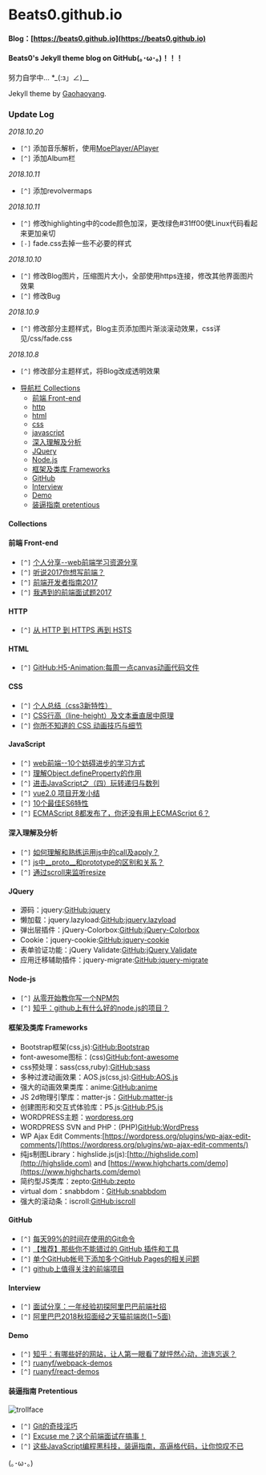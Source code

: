 # Beats0.github.io
#### Blog：[https://beats0.github.io](https://beats0.github.io)
#### Beats0's Jekyll theme blog on GitHub(｡･ω･｡)！！！<br>
努力自学中... *_(:з」∠)__

Jekyll theme by [Gaohaoyang](https://github.com/Gaohaoyang).<br>

### Update Log

*2018.10.20*

- `[^]` 添加音乐解析，使用[MoePlayer/APlayer](https://github.com/MoePlayer/APlayer)
- `[^]` 添加Album栏

*2018.10.11*

- `[^]` 添加revolvermaps

*2018.10.11*

- `[^]` 修改highlighting中的code颜色加深，更改绿色#31ff00使Linux代码看起来更加亲切
- `[-]` fade.css去掉一些不必要的样式

*2018.10.10*

- `[^]` 修改Blog图片，压缩图片大小，全部使用https连接，修改其他界面图片效果
- `[^]` 修改Bug

*2018.10.9*

- `[^]` 修改部分主题样式，Blog主页添加图片渐淡滚动效果，css详见/css/fade.css

*2018.10.8*

- `[^]` 修改部分主题样式，将Blog改成透明效果


* [导航栏 Collections](#collections)
    * [前端 Front-end](#前端-front-end)
    * [http](#http)
    * [html](#html)
    * [css](#css)
    * [javascript](#javascript)
    * [深入理解及分析](#深入理解及分析)
    * [JQuery](#jquery)
    * [Node.js](#node-js)
    * [框架及类库 Frameworks](#框架及类库-frameworks)
    * [GitHub](#github)
    * [Interview](interview)
    * [Demo](#demo)
    * [装逼指南 pretentious](#装逼指南-pretentious)

#### Collections
#### 前端 Front-end
* `[^]` [个人分享--web前端学习资源分享](https://segmentfault.com/a/1190000010880049)
* `[^]` [听说2017你想写前端？](https://segmentfault.com/a/1190000011001037)
* `[^]` [前端开发者指南2017](https://segmentfault.com/a/1190000010909017)
* `[^]` [我遇到的前端面试题2017](https://segmentfault.com/a/1190000011091907)

#### HTTP
* `[^]` [从 HTTP 到 HTTPS 再到 HSTS](https://segmentfault.com/p/1210000010905759)

#### HTML
* `[^]` [GitHub:H5-Animation:每周一点canvas动画代码文件](https://github.com/supperjet/H5-Animation)

#### CSS
* `[^]` [个人总结（css3新特性）](https://segmentfault.com/a/1190000010780991)
* `[^]` [CSS行高（line-height）及文本垂直居中原理](https://segmentfault.com/a/1190000005122321)
* `[^]` [你所不知道的 CSS 动画技巧与细节](https://segmentfault.com/p/1210000010935929)

#### JavaScript
* `[^]` [web前端--10个妨碍进步的学习方式](https://segmentfault.com/a/1190000011214765)
* `[^]` [理解Object.defineProperty的作用](https://segmentfault.com/a/1190000007434923)
* `[^]` [进击JavaScript之（四）玩转递归与数列](https://segmentfault.com/a/1190000006811354)
* `[^]` [vue2.0 项目开发小结](https://segmentfault.com/a/1190000011066120)
* `[^]` [10个最佳ES6特性](https://segmentfault.com/a/1190000010907053)
* `[^]` [ECMAScript 8都发布了，你还没有用上ECMAScript 6？ ](https://segmentfault.com/p/1210000010212228)

#### 深入理解及分析
* `[^]` [如何理解和熟练运用js中的call及apply？](https://www.zhihu.com/question/20289071)
* `[^]` [js中__proto__和prototype的区别和关系？](https://www.zhihu.com/question/34183746/answer/58068402)
* `[^]` [通过scroll来监听resize](https://zhuanlan.zhihu.com/p/24887312)

#### JQuery
- 源码：jquery:[GitHub:jquery](https://github.com/jquery/jquery)
- 懒加载：jquery.lazyload:[GitHub:jquery.lazyload](https://github.com/tuupola/jquery_lazyload)
- 弹出层插件：jQuery-Colorbox:[GitHub:jQuery-Colorbox](https://github.com/afranken/jQuery-Colorbox)
- Cookie：jquery-cookie:[GitHub:jquery-cookie](https://github.com/carhartl/jquery-cookie)
- 表单验证功能：jQuery Validate:[GitHub:jQuery Validate](https://github.com/DiegoLopesLima/validate)
- 应用迁移辅助插件：jquery-migrate:[GitHub:jquery-migrate](https://github.com/jquery/jquery-migrate)

#### Node-js
* `[^]` [从零开始教你写一个NPM包](https://segmentfault.com/a/1190000011095467)
* `[^]` [知乎：github上有什么好的node.js的项目？](https://www.zhihu.com/question/29563744)

#### 框架及类库 Frameworks
- Bootstrap框架(css,js):[GitHub:Bootstrap](https://github.com/twbs/bootstrap)
- font-awesome图标：(css)[GitHub:font-awesome](https://github.com/FortAwesome/Font-Awesome)
- css预处理：sass(css,ruby):[GitHub:sass](https://github.com/sass/sass)
- 多种过渡动画效果：AOS.js(css,js):[GitHub:AOS.js](https://github.com/michalsnik/aos)
- 强大的动画效果类库：anime:[GitHub:anime](https://github.com/Beats0?tab=stars)
- JS 2d物理引擎库：matter-js：[GitHub:matter-js](https://github.com/liabru/matter-js)
- 创建图形和交互式体验库：P5.js:[GitHub:P5.js](https://github.com/processing/p5.js)
- WORDPRESS主题：[wordpress.org](https://wordpress.org/themes/)
- WORDPRESS SVN and PHP：(PHP)[GitHub:WordPress](https://github.com/WordPress/WordPress)
- WP Ajax Edit Comments:[https://wordpress.org/plugins/wp-ajax-edit-comments/](https://wordpress.org/plugins/wp-ajax-edit-comments/)
- 纯js制图Library：highslide.js(js):[http://highslide.com](http://highslide.com) and [https://www.highcharts.com/demo](https://www.highcharts.com/demo)
- 简约型JS类库：zepto:[GitHub:zepto](https://github.com/madrobby/zepto)
- virtual dom：snabbdom：[GitHub:snabbdom](https://github.com/snabbdom/snabbdom)
- 强大的滚动条：iscroll:[GitHub:iscroll](https://github.com/cubiq/iscroll)

#### GitHub
* `[^]` [每天99%的时间在使用的Git命令](https://segmentfault.com/p/1210000011075104)
* `[^]` [【推荐】那些你不能错过的 GitHub 插件和工具](https://segmentfault.com/p/1210000011026474)
* `[^]` [单个GitHub帐号下添加多个GitHub Pages的相关问题](https://segmentfault.com/a/1190000003946969)
* `[^]` [github上值得关注的前端项目](https://segmentfault.com/a/1190000002804472)

#### Interview
* `[^]` [面试分享：一年经验初探阿里巴巴前端社招](https://segmentfault.com/p/1210000010573211)
* `[^]` [阿里巴巴2018秋招面经之天猫前端岗(1~5面)](https://zhuanlan.zhihu.com/p/29084154)


#### Demo
* `[^]` [知乎：有哪些好的网站，让人第一眼看了就怦然心动，流连忘返？](https://www.zhihu.com/question/26380791)
* `[^]` [ruanyf/webpack-demos](https://github.com/ruanyf/webpack-demos)
* `[^]` [ruanyf/react-demos](https://github.com/ruanyf/react-demos)

#### 装逼指南 Pretentious
![trollface](https://assets-cdn.github.com/images/icons/emoji/trollface.png)<br>

* `[^]` [Git的奇技淫巧](https://github.com/521xueweihan/git-tips)
* `[^]` [Excuse me？这个前端面试在搞事！](https://zhuanlan.zhihu.com/p/25407758)
* `[^]` [这些JavaScript编程黑科技，装逼指南，高逼格代码，让你惊叹不已](https://github.com/jawil/blog/issues/24)



(｡･ω･｡)

